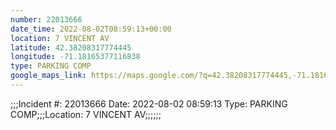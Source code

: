 ```yaml
---
number: 22013666
date_time: 2022-08-02T08:59:13+00:00
location: 7 VINCENT AV
latitude: 42.38208317774445
longitude: -71.18165377116838
type: PARKING COMP
google_maps_link: https://maps.google.com/?q=42.38208317774445,-71.18165377116838
---
```


;;;Incident #: 22013666  Date: 2022-08-02 08:59:13   Type: PARKING COMP;;;Location: 7 VINCENT AV;;;;;;
